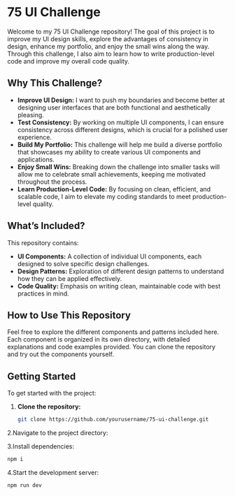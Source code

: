 # 75 UI Challenge

Welcome to my 75 UI Challenge repository! The goal of this project is to improve my UI design skills, explore the advantages of consistency in design, enhance my portfolio, and enjoy the small wins along the way. Through this challenge, I also aim to learn how to write production-level code and improve my overall code quality.

## Why This Challenge?

- **Improve UI Design:** I want to push my boundaries and become better at designing user interfaces that are both functional and aesthetically pleasing.
- **Test Consistency:** By working on multiple UI components, I can ensure consistency across different designs, which is crucial for a polished user experience.
- **Build My Portfolio:** This challenge will help me build a diverse portfolio that showcases my ability to create various UI components and applications.
- **Enjoy Small Wins:** Breaking down the challenge into smaller tasks will allow me to celebrate small achievements, keeping me motivated throughout the process.
- **Learn Production-Level Code:** By focusing on clean, efficient, and scalable code, I aim to elevate my coding standards to meet production-level quality.

## What’s Included?

This repository contains:

- **UI Components:** A collection of individual UI components, each designed to solve specific design challenges.
- **Design Patterns:** Exploration of different design patterns to understand how they can be applied effectively.
- **Code Quality:** Emphasis on writing clean, maintainable code with best practices in mind.

## How to Use This Repository

Feel free to explore the different components and patterns included here. Each component is organized in its own directory, with detailed explanations and code examples provided. You can clone the repository and try out the components yourself.

## Getting Started

To get started with the project:

1. **Clone the repository:**
   ```bash
   git clone https://github.com/yourusername/75-ui-challenge.git
2.Navigate to the project directory:


3.Install dependencies:
```bash
npm i
```
4.Start the development server:
```bash
npm run dev


